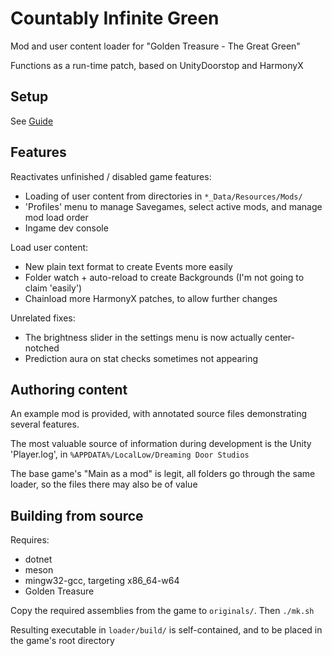 # Countably Infinite Green

Mod and user content loader for "Golden Treasure - The Great Green"

Functions as a run-time patch, based on UnityDoorstop and HarmonyX

## Setup

See [Guide](https://github.com/fenveireth/CountablyInfiniteGreen/wiki)

## Features

Reactivates unfinished / disabled game features:

* Loading of user content from directories in `*_Data/Resources/Mods/`
* 'Profiles' menu to manage Savegames, select active mods, and manage mod load order
* Ingame dev console

Load user content:

* New plain text format to create Events more easily
* Folder watch + auto-reload to create Backgrounds (I'm not going to claim 'easily')
* Chainload more HarmonyX patches, to allow further changes

Unrelated fixes:

* The brightness slider in the settings menu is now actually center-notched
* Prediction aura on stat checks sometimes not appearing

## Authoring content

An example mod is provided, with annotated source files demonstrating several
features.

The most valuable source of information during development is the Unity 'Player.log', in
`%APPDATA%/LocalLow/Dreaming Door Studios`

The base game's "Main as a mod" is legit, all folders go through the same loader, so
the files there may also be of value

## Building from source

Requires:

* dotnet
* meson
* mingw32-gcc, targeting x86\_64-w64
* Golden Treasure

Copy the required assemblies from the game to `originals/`. Then `./mk.sh`

Resulting executable in `loader/build/` is self-contained, and to be placed in the game's root directory
